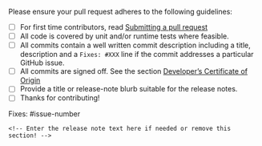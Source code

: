 Please ensure your pull request adheres to the following guidelines:

- [ ] For first time contributors, read [Submitting a pull request](https://docs.cilium.io/en/stable/contributing/development/contributing_guide/#submitting-a-pull-request)
- [ ] All code is covered by unit and/or runtime tests where feasible.
- [ ] All commits contain a well written commit description including a title,
      description and a `Fixes: #XXX` line if the commit addresses a particular
      GitHub issue.
- [ ] All commits are signed off. See the section [Developer’s Certificate of Origin](https://docs.cilium.io/en/stable/contributing/development/contributing_guide/#dev-coo)
- [ ] Provide a title or release-note blurb suitable for the release notes.
- [ ] Thanks for contributing!

<!-- Description of change -->

Fixes: #issue-number

```release-note
<!-- Enter the release note text here if needed or remove this section! -->
```
